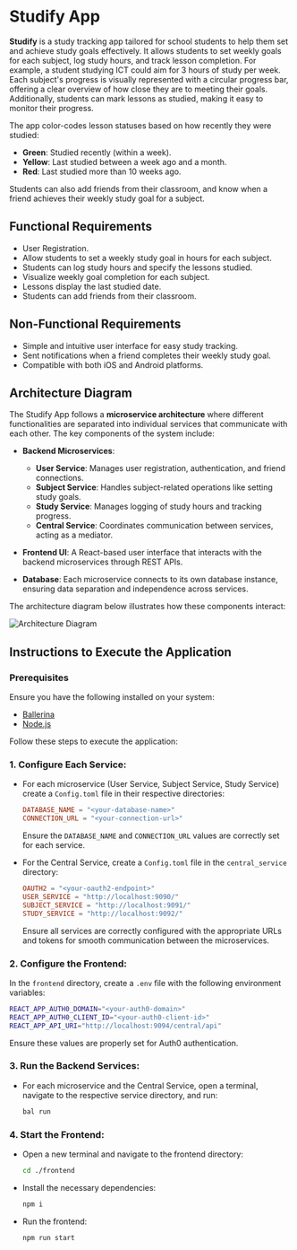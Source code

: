 # Studify App

**Studify** is a study tracking app tailored for school students to help them set and achieve study goals effectively. It allows students to set weekly goals for each subject, log study hours, and track lesson completion. For example, a student studying ICT could aim for 3 hours of study per week. Each subject's progress is visually represented with a circular progress bar, offering a clear overview of how close they are to meeting their goals. Additionally, students can mark lessons as studied, making it easy to monitor their progress.

The app color-codes lesson statuses based on how recently they were studied:

- **Green**: Studied recently (within a week).
- **Yellow**: Last studied between a week ago and a month.
- **Red**: Last studied more than 10 weeks ago.

Students can also add friends from their classroom, and know when a friend achieves their weekly study goal for a subject.

## Functional Requirements

- User Registration.
- Allow students to set a weekly study goal in hours for each subject.
- Students can log study hours and specify the lessons studied.
- Visualize weekly goal completion for each subject.
- Lessons display the last studied date.
- Students can add friends from their classroom.

## Non-Functional Requirements

- Simple and intuitive user interface for easy study tracking.
- Sent notifications when a friend completes their weekly study goal.
- Compatible with both iOS and Android platforms.

## Architecture Diagram

The Studify App follows a **microservice architecture** where different functionalities are separated into individual services that communicate with each other. The key components of the system include:

- **Backend Microservices**:

  - **User Service**: Manages user registration, authentication, and friend connections.
  - **Subject Service**: Handles subject-related operations like setting study goals.
  - **Study Service**: Manages logging of study hours and tracking progress.
  - **Central Service**: Coordinates communication between services, acting as a mediator.

- **Frontend UI**: A React-based user interface that interacts with the backend microservices through REST APIs.

- **Database**: Each microservice connects to its own database instance, ensuring data separation and independence across services.

The architecture diagram below illustrates how these components interact:

![Architecture Diagram](https://firebasestorage.googleapis.com/v0/b/chat-c9b11.appspot.com/o/Architecture%20Diagram.png?alt=media&token=52d5161a-7779-4840-a7ec-e7ca20d0bedf)

## Instructions to Execute the Application

### Prerequisites

Ensure you have the following installed on your system:

- [Ballerina](https://ballerina.io/downloads/)
- [Node.js](https://nodejs.org/en/download/)

Follow these steps to execute the application:

### 1. Configure Each Service:

- For each microservice (User Service, Subject Service, Study Service) create a `Config.toml` file in their respective directories:

  ```toml
  DATABASE_NAME = "<your-database-name>"
  CONNECTION_URL = "<your-connection-url>"
  ```

  Ensure the `DATABASE_NAME` and `CONNECTION_URL` values are correctly set for each service.

- For the Central Service, create a `Config.toml` file in the `central_service` directory:

  ```toml
  OAUTH2 = "<your-oauth2-endpoint>"
  USER_SERVICE = "http://localhost:9090/"
  SUBJECT_SERVICE = "http://localhost:9091/"
  STUDY_SERVICE = "http://localhost:9092/"
  ```

  Ensure all services are correctly configured with the appropriate URLs and tokens for smooth communication between the microservices.

### 2. Configure the Frontend:

In the `frontend` directory, create a `.env` file with the following environment variables:

```bash
REACT_APP_AUTH0_DOMAIN="<your-auth0-domain>"
REACT_APP_AUTH0_CLIENT_ID="<your-auth0-client-id>"
REACT_APP_API_URI="http://localhost:9094/central/api"
```

Ensure these values are properly set for Auth0 authentication.

### 3. Run the Backend Services:

- For each microservice and the Central Service, open a terminal, navigate to the respective service directory, and run:

  ```bash
  bal run
  ```

### 4. Start the Frontend:

- Open a new terminal and navigate to the frontend directory:

  ```bash
  cd ./frontend
  ```

- Install the necessary dependencies:
  ```bash
  npm i
  ```
- Run the frontend:
  ```bash
  npm run start
  ```
